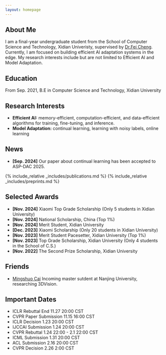 ```yaml
---
layout: homepage
---
```


## About Me

I am a final-year undergraduate student from the School of Computer Science and Technology, Xidian Univeristy, supervised by [Dr.Fei Cheng](https://dblp.org/pid/06/5591.html). Currently, I am focused on building efficient AI adaptation systems in the edge. My research interests include but are not limited to Efficient AI and Model Adaptation.

## Education 
From Sep. 2021, B.E in Computer Science and Technology, Xidian University  

## Research Interests

- **Efficient AI:** memory-efficient, computation-efficient, and data-efficient algorithms for training, fine-tuning, and inference.
- **Model Adaptation:** continual learning, learning with noisy labels, online learning

## News

- **[Sep. 2024]** Our paper about continual learning has been accepted to ASP-DAC 2025.

{% include_relative _includes/publications.md %}
{% include_relative _includes/preprints.md %}

## Selected Awards
- **[Nov. 2024]** Xiaomi Top Grade Scholarship (Only 5 students in Xidian University)
- **[Nov. 2024]** National Scholarship, China (Top 1%)
- **[Nov. 2024]** Merit Student, Xidian University
- **[Dec. 2023]** Xiaomi Scholarship (Only 20 students in Xidian University)
- **[Nov. 2023]** Merit Student Pacesetter, Xidian University (Top 1%)
- **[Nov. 2023]** Top Grade Scholarship, Xidian University (Only 4 students in the School of C.S.)
- **[Nov. 2022]** The Second Prize Scholarship, Xidian University

## Friends
- [Mingshuo Cai](https://cfcys.github.io/) Incoming master sutdent at Nanjing University, researching 3DVision.

## Important Dates
- ICLR Rebuttal End 11.27 20:00 CST
- CVPR Paper Submission 11.15 16:00 CST
- ICLR Decision 1.23 20:00 CST
- IJCCAI Submission 1.24 20:00 CST
- CVPR Rebuttal 1.24 22:00 - 2.1 22:00 CST
- ICML Submission 1.31 20:00 CST
- ACL Submission 2.16 20:00 CST
- CVPR Decision 2.26 2:00 CST
